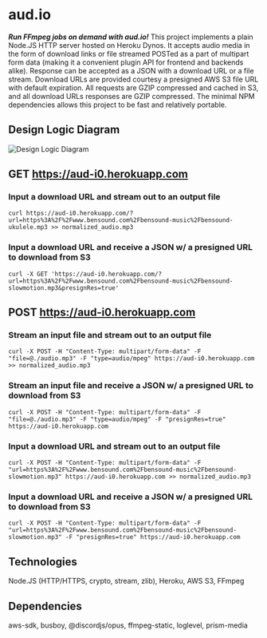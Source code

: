 # aud.io

**_Run FFmpeg jobs on demand with aud.io!_** This project implements a plain Node.JS HTTP server hosted on Heroku Dynos. It accepts audio media in the form of download links or file streamed POSTed as a part of multipart form data (making it a convenient plugin API for frontend and backends alike). Response can be accepted as a JSON with a download URL or a file stream. Download URLs are provided courtesy a presigned AWS S3 file URL with default expiration. All requests are GZIP compressed and cached in S3, and all download URLs responses are GZIP compressed. The minimal NPM dependencies allows this project to be fast and relatively portable.

## Design Logic Diagram

![Design Logic Diagram](https://user-images.githubusercontent.com/42252054/112205930-97bbea80-8bd2-11eb-9417-38c2da56432c.png)
## GET https://aud-i0.herokuapp.com

### Input a download URL and stream out to an output file
```
curl https://aud-i0.herokuapp.com/?url=https%3A%2F%2Fwww.bensound.com%2Fbensound-music%2Fbensound-ukulele.mp3 >> normalized_audio.mp3
```

### Input a download URL and receive a JSON w/ a presigned URL to download from S3
```
curl -X GET 'https://aud-i0.herokuapp.com/?url=https%3A%2F%2Fwww.bensound.com%2Fbensound-music%2Fbensound-slowmotion.mp3&presignRes=true'
```

## POST https://aud-i0.herokuapp.com

### Stream an input file and stream out to an output file
```
curl -X POST -H "Content-Type: multipart/form-data" -F "file=@./audio.mp3" -F "type=audio/mpeg" https://aud-i0.herokuapp.com >> normalized_audio.mp3
```

### Stream an input file and receive a JSON w/ a presigned URL to download from S3
```
curl -X POST -H "Content-Type: multipart/form-data" -F "file=@./audio.mp3" -F "type=audio/mpeg" -F "presignRes=true" https://aud-i0.herokuapp.com
```

### Input a download URL and stream out to an output file
```
curl -X POST -H "Content-Type: multipart/form-data" -F "url=https%3A%2F%2Fwww.bensound.com%2Fbensound-music%2Fbensound-slowmotion.mp3" https://aud-i0.herokuapp.com >> normalized_audio.mp3
```

### Input a download URL and receive a JSON w/ a presigned URL to download from S3
```
curl -X POST -H "Content-Type: multipart/form-data" -F "url=https%3A%2F%2Fwww.bensound.com%2Fbensound-music%2Fbensound-slowmotion.mp3" -F "presignRes=true" https://aud-i0.herokuapp.com
```
## Technologies

Node.JS (HTTP/HTTPS, crypto, stream, zlib), Heroku, AWS S3, FFmpeg

## Dependencies

aws-sdk, busboy, @discordjs/opus, ffmpeg-static, loglevel, prism-media
